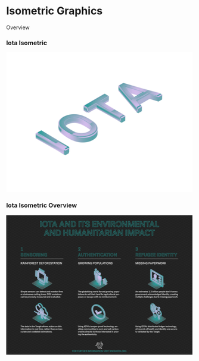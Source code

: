 # Isometric Graphics

Overview

### Iota Isometric

<img src="https://github.com/dvdptr/de-design/blob/master/graphics/isometrics/iota-davidebner.png" width="500px">

### Iota Isometric Overview

<img src="https://github.com/dvdptr/de-design/blob/master/graphics/isometrics/iota-overview-dark.jpg" width="500px">
